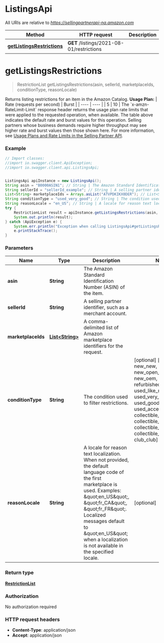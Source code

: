 # ListingsApi

All URIs are relative to *https://sellingpartnerapi-na.amazon.com*

Method | HTTP request | Description
------------- | ------------- | -------------
[**getListingsRestrictions**](ListingsApi.md#getListingsRestrictions) | **GET** /listings/2021-08-01/restrictions | 


<a name="getListingsRestrictions"></a>
# **getListingsRestrictions**
> RestrictionList getListingsRestrictions(asin, sellerId, marketplaceIds, conditionType, reasonLocale)



Returns listing restrictions for an item in the Amazon Catalog.   **Usage Plan:**  | Rate (requests per second) | Burst | | ---- | ---- | | 5 | 10 |  The &#x60;x-amzn-RateLimit-Limit&#x60; response header returns the usage plan rate limits that were applied to the requested operation, when available. The table above indicates the default rate and burst values for this operation. Selling partners whose business demands require higher throughput may see higher rate and burst values then those shown here. For more information, see [Usage Plans and Rate Limits in the Selling Partner API](doc:usage-plans-and-rate-limits-in-the-sp-api).

### Example
```java
// Import classes:
//import io.swagger.client.ApiException;
//import io.swagger.client.api.ListingsApi;


ListingsApi apiInstance = new ListingsApi();
String asin = "B0000ASIN1"; // String | The Amazon Standard Identification Number (ASIN) of the item.
String sellerId = "sellerId_example"; // String | A selling partner identifier, such as a merchant account.
List<String> marketplaceIds = Arrays.asList("ATVPDKIKX0DER"); // List<String> | A comma-delimited list of Amazon marketplace identifiers for the request.
String conditionType = "used_very_good"; // String | The condition used to filter restrictions.
String reasonLocale = "en_US"; // String | A locale for reason text localization. When not provided, the default language code of the first marketplace is used. Examples: \"en_US\", \"fr_CA\", \"fr_FR\". Localized messages default to \"en_US\" when a localization is not available in the specified locale.
try {
    RestrictionList result = apiInstance.getListingsRestrictions(asin, sellerId, marketplaceIds, conditionType, reasonLocale);
    System.out.println(result);
} catch (ApiException e) {
    System.err.println("Exception when calling ListingsApi#getListingsRestrictions");
    e.printStackTrace();
}
```

### Parameters

Name | Type | Description  | Notes
------------- | ------------- | ------------- | -------------
 **asin** | **String**| The Amazon Standard Identification Number (ASIN) of the item. |
 **sellerId** | **String**| A selling partner identifier, such as a merchant account. |
 **marketplaceIds** | [**List&lt;String&gt;**](String.md)| A comma-delimited list of Amazon marketplace identifiers for the request. |
 **conditionType** | **String**| The condition used to filter restrictions. | [optional] [enum: new_new, new_open_box, new_oem, refurbished_refurbished, used_like_new, used_very_good, used_good, used_acceptable, collectible_like_new, collectible_very_good, collectible_good, collectible_acceptable, club_club]
 **reasonLocale** | **String**| A locale for reason text localization. When not provided, the default language code of the first marketplace is used. Examples: \&quot;en_US\&quot;, \&quot;fr_CA\&quot;, \&quot;fr_FR\&quot;. Localized messages default to \&quot;en_US\&quot; when a localization is not available in the specified locale. | [optional]

### Return type

[**RestrictionList**](RestrictionList.md)

### Authorization

No authorization required

### HTTP request headers

 - **Content-Type**: application/json
 - **Accept**: application/json

